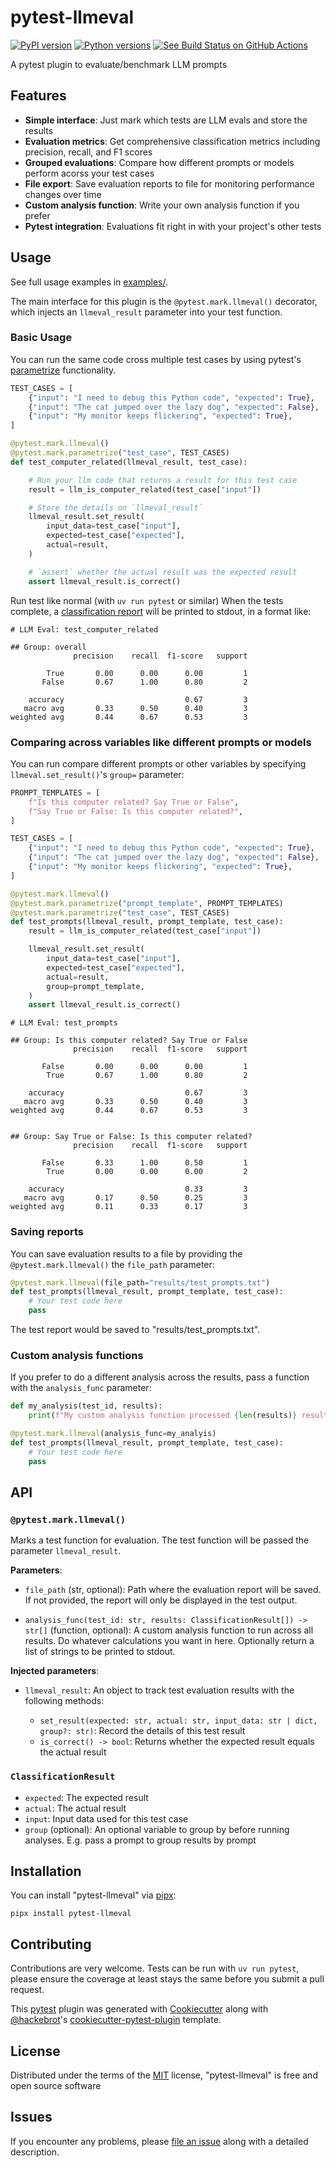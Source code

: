 # pytest-llmeval

[![PyPI version](https://img.shields.io/pypi/v/pytest-llmeval.svg)](https://pypi.org/project/pytest-llmeval)
[![Python versions](https://img.shields.io/pypi/pyversions/pytest-llmeval.svg)](https://pypi.org/project/pytest-llmeval)
[![See Build Status on GitHub Actions](https://github.com/kevinschaul/pytest-llmeval/actions/workflows/test.yml/badge.svg)](https://github.com/kevinschaul/pytest-llmeval/actions/workflows/test.yml)

A pytest plugin to evaluate/benchmark LLM prompts

## Features

- **Simple interface**: Just mark which tests are LLM evals and store the results
- **Evaluation metrics**: Get comprehensive classification metrics including precision, recall, and F1 scores
- **Grouped evaluations**: Compare how different prompts or models perform acorss your test cases
- **File export**: Save evaluation reports to file for monitoring performance changes over time
- **Custom analysis function**: Write your own analysis function if you prefer
- **Pytest integration**: Evaluations fit right in with your project's other tests

## Usage

See full usage examples in [examples/](examples/).

The main interface for this plugin is the `@pytest.mark.llmeval()` decorator, which injects an `llmeval_result` parameter into your test function.

### Basic Usage

You can run the same code cross multiple test cases by using pytest's [parametrize](https://docs.pytest.org/en/stable/example/parametrize.html) functionality.

```python
TEST_CASES = [
    {"input": "I need to debug this Python code", "expected": True},
    {"input": "The cat jumped over the lazy dog", "expected": False},
    {"input": "My monitor keeps flickering", "expected": True},
]

@pytest.mark.llmeval()
@pytest.mark.parametrize("test_case", TEST_CASES)
def test_computer_related(llmeval_result, test_case):

    # Run your llm code that returns a result for this test case
    result = llm_is_computer_related(test_case["input"])

    # Store the details on `llmeval_result`
    llmeval_result.set_result(
        input_data=test_case["input"],
        expected=test_case["expected"],
        actual=result,
    )

    # `assert` whether the actual result was the expected result
    assert llmeval_result.is_correct()
```

Run test like normal (with `uv run pytest` or similar) When the tests complete, a [classification report](https://scikit-learn.org/stable/modules/model_evaluation.html#classification-report) will be printed to stdout, in a format like:

```
# LLM Eval: test_computer_related

## Group: overall
              precision    recall  f1-score   support

        True       0.00      0.00      0.00         1
       False       0.67      1.00      0.80         2

    accuracy                           0.67         3
   macro avg       0.33      0.50      0.40         3
weighted avg       0.44      0.67      0.53         3
```

### Comparing across variables like different prompts or models

You can run compare different prompts or other variables by specifying `llmeval.set_result()`'s `group=` parameter:

```python
PROMPT_TEMPLATES = [
    f"Is this computer related? Say True or False",
    f"Say True or False: Is this computer related?",
]

TEST_CASES = [
    {"input": "I need to debug this Python code", "expected": True},
    {"input": "The cat jumped over the lazy dog", "expected": False},
    {"input": "My monitor keeps flickering", "expected": True},
]

@pytest.mark.llmeval()
@pytest.mark.parametrize("prompt_template", PROMPT_TEMPLATES)
@pytest.mark.parametrize("test_case", TEST_CASES)
def test_prompts(llmeval_result, prompt_template, test_case):
    result = llm_is_computer_related(test_case["input"])

    llmeval_result.set_result(
        input_data=test_case["input"],
        expected=test_case["expected"],
        actual=result,
        group=prompt_template,
    )
    assert llmeval_result.is_correct()
```

```
# LLM Eval: test_prompts

## Group: Is this computer related? Say True or False
              precision    recall  f1-score   support

       False       0.00      0.00      0.00         1
        True       0.67      1.00      0.80         2

    accuracy                           0.67         3
   macro avg       0.33      0.50      0.40         3
weighted avg       0.44      0.67      0.53         3


## Group: Say True or False: Is this computer related?
              precision    recall  f1-score   support

       False       0.33      1.00      0.50         1
        True       0.00      0.00      0.00         2

    accuracy                           0.33         3
   macro avg       0.17      0.50      0.25         3
weighted avg       0.11      0.33      0.17         3
```

### Saving reports

You can save evaluation results to a file by providing the `@pytest.mark.llmeval()` the `file_path` parameter:

```python
@pytest.mark.llmeval(file_path="results/test_prompts.txt")
def test_prompts(llmeval_result, prompt_template, test_case):
    # Your test code here
    pass
```

The test report would be saved to "results/test_prompts.txt".

### Custom analysis functions

If you prefer to do a different analysis across the results, pass a function with the `analysis_func` parameter:

```python
def my_analysis(test_id, results):
    print(f"My custom analysis function processed {len(results)} results")

@pytest.mark.llmeval(analysis_func=my_analyis)
def test_prompts(llmeval_result, prompt_template, test_case):
    # Your test code here
    pass
```

## API

### `@pytest.mark.llmeval()`

Marks a test function for evaluation. The test function will be passed the parameter `llmeval_result`.

**Parameters**:

- `file_path` (str, optional): Path where the evaluation report will be saved. If not provided, the report will only be displayed in the test output.

- `analysis_func(test_id: str, results: ClassificationResult[]) -> str[]` (function, optional): A custom analysis function to run across all results. Do whatever calculations you want in here. Optionally return a list of strings to be printed to stdout.

**Injected parameters**:

- `llmeval_result`: An object to track test evaluation results with the following methods:

  - `set_result(expected: str, actual: str, input_data: str | dict, group?: str)`: Record the details of this test result
  - `is_correct() -> bool`: Returns whether the expected result equals the actual result

### `ClassificationResult`

- `expected`: The expected result
- `actual`: The actual result
- `input`: Input data used for this test case
- `group` (optional): An optional variable to group by before running analyses. E.g. pass a prompt to group results by prompt

## Installation

You can install "pytest-llmeval" via [pipx](https://pipx.pypa.io/stable/):

```
pipx install pytest-llmeval
```

## Contributing

Contributions are very welcome. Tests can be run with `uv run pytest`, please ensure
the coverage at least stays the same before you submit a pull request.

This [pytest](https://github.com/pytest-dev/pytest) plugin was generated with [Cookiecutter](https://github.com/audreyr/cookiecutter) along with [@hackebrot](https://github.com/hackebrot)'s [cookiecutter-pytest-plugin](https://github.com/pytest-dev/cookiecutter-pytest-plugin) template.

## License

Distributed under the terms of the [MIT](https://opensource.org/licenses/MIT) license, "pytest-llmeval" is free and open source software

## Issues

If you encounter any problems, please [file an issue](https://github.com/kevinschaul/pytest-llmeval/issues) along with a detailed description.
